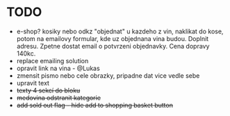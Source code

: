 # TODO

* e-shop? kosiky nebo odkz "objednat" u kazdeho z vin, naklikat do kose, potom na emailovy formular, kde uz objednana vina budou. Doplnit adresu. Zpetne dostat email o potvrzeni objednavky. Cena dopravy 140kc.
* replace emailing solution
* opravit link na vina - @Lukas
* zmensit pismo nebo cele obrazky, pripadne dat vice vedle sebe
* upravit text
* ~~texty 4 sekcí do bloku~~
* ~~medovina odstranit kategorie~~
* ~~add sold out flag - hide add to shopping basket button~~